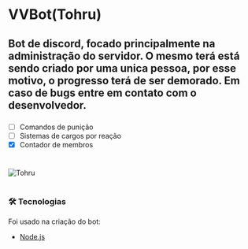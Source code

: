# VVBot(Tohru)

## Bot de discord, focado principalmente na administração do servidor. O mesmo terá está sendo criado por uma unica pessoa, por esse motivo, o progresso terá de ser demorado. Em caso de bugs entre em contato com o desenvolvedor.

###
- [ ] Comandos de punição
- [ ] Sistemas de cargos por reação
- [x] Contador de membros

#

![Tohru](https://media.discordapp.net/attachments/776094611470942208/883033678865915914/DUrIxNuUMAA3Yn5.jpg)

#

### 🛠 Tecnologias

Foi usado na criação do bot:
- [Node.js](https://nodejs.org/en/)

